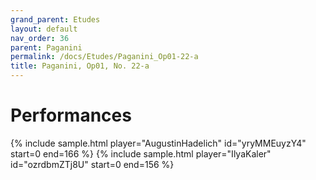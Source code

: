 ```yaml
---
grand_parent: Etudes
layout: default
nav_order: 36
parent: Paganini
permalink: /docs/Etudes/Paganini_Op01-22-a
title: Paganini, Op01, No. 22-a
---
```

# Performances
<div class="sample-container">
    {% include sample.html player="AugustinHadelich" id="yryMMEuyzY4" start=0 end=166 %}
    {% include sample.html player="IlyaKaler" id="ozrdbmZTj8U" start=0 end=156 %}
</div>